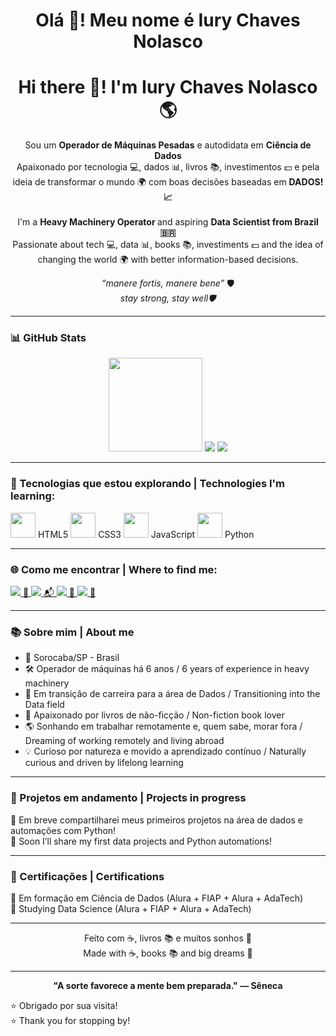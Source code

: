<h1 align="center">Olá 👋! Meu nome é Iury Chaves Nolasco</h1>
<h1 align="center">Hi there 👋! I'm Iury Chaves Nolasco 🌎</h1>

<p align="center">
  Sou um <strong>Operador de Máquinas Pesadas</strong> e autodidata em <strong>Ciência de Dados</strong><br>
  Apaixonado por tecnologia 💻, dados 📊, livros 📚, investimentos 💵 e pela ideia de transformar o mundo 🌍 com boas decisões baseadas em <strong>DADOS! 📈</strong><br><br>
  I'm a <strong>Heavy Machinery Operator </strong> and aspiring <strong>Data Scientist from Brazil 🇧🇷</strong><br>
  Passionate about tech 💻, data 📊, books 📚,  investiments 💵 and the idea of changing the world 🌍 with better information-based decisions.
</p>

<p align="center"><em>“manere fortis, manere bene”</em> 🛡️<br><em>stay strong, stay well🛡️</em></p>

---

### 📊 GitHub Stats

<div align="center">
  <img height="150em" src="https://github-readme-stats.vercel.app/api?username=iuryCN&show_icons=true&theme=tokyonight&count_private=true"/>
  <img src="https://github-readme-stats.vercel.app/api/top-langs/?username=iuryCN&layout=donut&theme=tokyonight" />
  <img src="https://github-readme-streak-stats.herokuapp.com/?user=iuryCN&theme=tokyonight&hide_border=false" />
</div>

---

### 🚀 Tecnologias que estou explorando | Technologies I'm learning:

<p align="left">
  <img src="https://cdn.jsdelivr.net/gh/devicons/devicon/icons/html5/html5-original.svg" width="40" height="40"/> HTML5  
  <img src="https://cdn.jsdelivr.net/gh/devicons/devicon/icons/css3/css3-original.svg" width="40" height="40"/> CSS3  
  <img src="https://cdn.jsdelivr.net/gh/devicons/devicon/icons/javascript/javascript-original.svg" width="40" height="40"/> JavaScript  
  <img src="https://cdn.jsdelivr.net/gh/devicons/devicon/icons/python/python-original.svg" width="40" height="40"/> Python  
</p>

---

### 🌐 Como me encontrar | Where to find me:

<p>
  <a href="https://www.linkedin.com/in/iurycn/" target="_blank">
    <img src="https://img.shields.io/badge/LinkedIn-0077B5?style=for-the-badge&logo=linkedin&logoColor=white"/> 🔗
  </a>
  <a href="mailto:iury.nolasco@gmail.com">
    <img src="https://img.shields.io/badge/Gmail-D14836?style=for-the-badge&logo=gmail&logoColor=white"/> 📬
  </a>
  <a href="https://www.instagram.com/iurycn_/" target="_blank">
    <img src="https://img.shields.io/badge/Instagram-E4405F?style=for-the-badge&logo=instagram&logoColor=white"/> 📸
  </a>
  <a href="https://www.skoob.com.br/usuario/6865315" target="_blank">
    <img src="https://img.shields.io/badge/Skoob-00BFFF?style=for-the-badge&logo=bookstack&logoColor=white"/> 📖
  </a>
</p>

---

### 📚 Sobre mim | About me

- 📍 Sorocaba/SP - Brasil  
- 🛠️ Operador de máquinas há 6 anos / 6 years of experience in heavy machinery  
- 🎯 Em transição de carreira para a área de Dados / Transitioning into the Data field  
- 📖 Apaixonado por livros de não-ficção / Non-fiction book lover  
- 🌎 Sonhando em trabalhar remotamente e, quem sabe, morar fora / Dreaming of working remotely and living abroad  
- 💡 Curioso por natureza e movido a aprendizado contínuo / Naturally curious and driven by lifelong learning  

---

### 🧠 Projetos em andamento | Projects in progress

🚧 Em breve compartilharei meus primeiros projetos na área de dados e automações com Python!  
🚧 Soon I’ll share my first data projects and Python automations!

---

### 🏅 Certificações | Certifications

📜 Em formação em Ciência de Dados (Alura + FIAP + Alura + AdaTech)  
📜 Studying Data Science (Alura + FIAP + Alura + AdaTech)

---

<p align="center">
  Feito com ☕, livros 📚 e muitos sonhos 🚀<br>
  Made with ☕, books 📚 and big dreams 🚀
</p>

---
<p align="center">
<strong>"A sorte favorece a mente bem preparada."
— Sêneca</strong>
</p>

⭐ Obrigado por sua visita!  
⭐ Thank you for stopping by!

